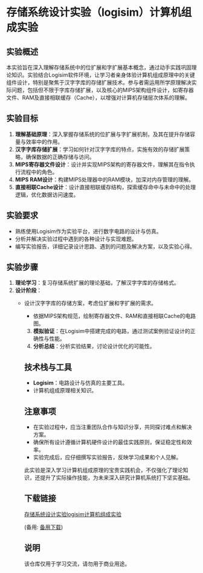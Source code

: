 # 存储系统设计实验（logisim）计算机组成实验

## 实验概述

本实验旨在深入理解存储系统中的位扩展和字扩展基本概念，通过动手实践巩固理论知识。实验结合Logisim软件环境，让学习者亲身体验计算机组成原理中的关键组件设计，特别是聚焦于汉字字库的存储扩展技术。参与者需运用所学原理解决实际问题，包括但不限于字库存储扩展，以及核心的MIPS架构组件设计，如寄存器文件、RAM及直接相联缓存（Cache），以增强对计算机存储层次体系的理解。

## 实验目标

1. **理解基础原理**：深入掌握存储系统的位扩展与字扩展机制，及其在提升存储容量与效率中的作用。
2. **汉字字库存储扩展**：学习如何针对汉字字库的特点，实施有效的存储扩展策略，确保数据的正确存储与访问。
3. **MIPS寄存器文件设计**：设计并实现MIPS架构的寄存器文件，理解其在指令执行流程中的角色。
4. **MIPS RAM设计**：构建MIPS处理器中的RAM模块，加深对内存管理的理解。
5. **直接相联Cache设计**：设计直接相联缓存结构，探索缓存命中与未命中的处理逻辑，优化数据访问速度。

## 实验要求

- 熟练使用Logisim作为实验平台，进行数字电路的设计与仿真。
- 分析并解决实验过程中遇到的各种设计与实现难题。
- 编写实验报告，详细记录设计思路、遇到的问题及解决方案，以及实验心得。

## 实验步骤

1. **理论学习**：复习存储系统扩展的理论基础，了解汉字字库的存储格式。
2. **设计阶段**：
   - 设计汉字字库的存储方案，考虑位扩展和字扩展的需求。
      - 依据MIPS架构规范，绘制寄存器文件、RAM和直接相联Cache的电路图。
      3. **模拟验证**：在Logisim中搭建完成的电路，通过测试案例验证设计的正确性与性能。
      4. **分析总结**：分析实验结果，讨论设计优化的可能性。

      ## 技术栈与工具

      - **Logisim**：电路设计与仿真的主要工具。
      - 计算机组成原理相关知识。

      ## 注意事项

      - 在实验过程中，应当注重团队合作与知识分享，共同探讨难点和解决方案。
      - 确保所有设计遵循计算机硬件设计的最佳实践原则，保证稳定性和效率。
      - 实验完成后，应仔细撰写实验报告，反映学习成果和个人见解。

      此实验是深入学习计算机组成原理的宝贵实践机会，不仅强化了理论知识，还提升了实际操作技能，为未来深入研究计算机系统打下坚实基础。

      ## 下载链接
      [存储系统设计实验logisim计算机组成实验](https://pan.quark.cn/s/1bf40556e2d4) 

      (备用: [备用下载](https://pan.baidu.com/s/1TFQgBjjCG9gp1tnN3pbMlQ?pwd=1234))

      ## 说明

      该仓库仅用于学习交流，请勿用于商业用途。
